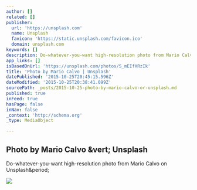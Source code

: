 ```yaml
---
author: []
related: []
publisher:
  url: 'https://unsplash.com'
  name: Unsplash
  favicon: 'https://static.unsplash.com/favicon.ico'
  domain: unsplash.com
keywords: []
description: Do-whatever-you-want high-resolution photo from Mario Calvo on Unsplash.
app_links: []
isBasedOnUrl: 'https://unsplash.com/photos/S_mEIfXRzIk'
title: 'Photo by Mario Calvo | Unsplash'
datePublished: '2015-10-25T20:45:15.596Z'
dateModified: '2015-10-25T20:38:41.099Z'
sourcePath: _posts/2015-10-25-photo-by-mario-calvo-or-unsplash.md
published: true
inFeed: true
hasPage: false
inNav: false
_context: 'http://schema.org'
_type: MediaObject

---
```

<article style=""><h1>Photo by Mario Calvo &amp;vert; Unsplash</h1><p>Do-whatever-you-want high-resolution photo from Mario Calvo on Unsplash&amp;period;</p><img src="http://images.unsplash.com/36/fVSwTG05QIaE9FN7tLQ5_IMG_1122.jpg?q=80&amp;fm=jpg&amp;w=1080&amp;fit=max&amp;s=44a21bfa2711775b2fcbd207c2ad7707" /></article>
